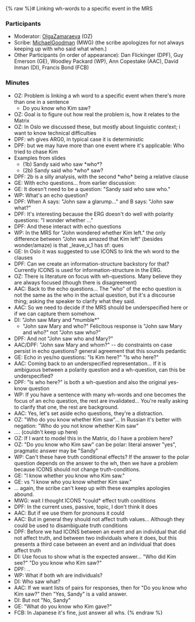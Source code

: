 {% raw %}# Linking wh-words to a specific event in the MRS

### Participants

- Moderator: [OlgaZamaraeva](https://blog.inductorsoftware.com/docsproto/tools/OlgaZamaraeva) (OZ)
- Scribe: [MichaelGoodman](https://blog.inductorsoftware.com/docsproto/tools/MichaelGoodman) (MWG) (the scribe
apologizes for not always keeping up with who said what when.)
- Other Participants (in order of appearance): Dan Flickinger (DPF),
Guy Emerson (GE), Woodley Packard (WP), Ann Copestake (AAC), David
Inman (DI), Francis Bond (FCB)

### Minutes

- OZ: Problem is linking a wh word to a specific event when there's
more than one in a sentence
  - Do you know who Kim saw?
- OZ: Goal is to figure out how real the problem is, how it relates to
the Matrix
- OZ: In Oslo we discussed these, but mostly about linguistic context;
i want to know technical difficulties
- DPF: wh gives ARG0, in typical case it is deterministic
- DPF: but we may have more than one event where it's applicable: Who
tried to chase Kim
- Examples from slides
  - (1b) Sandy said who saw \*who\*?
  - (2b) Sandy said who \*who\* saw?
- DPF: 2b is a silly analysis, with the second \*who\* being a
relative clause
- GE: With echo questions... from earlier discussion:
- GE: It doesn't need to be a question: "Sandy said who saw who."
- WP: What's an echo question?
- DPF: When A says: "John saw a glarump..." and B says: "John saw
what?"
- DPF: It's interesting because the ERG doesn't do well with polarity
questions: "I wonder whether ..."
- DPF: And these interact with echo questions
- WP: In the MRS for "John wondered whether Kim left." the only
difference between "John was amazed that Kim left" (besides
wonder/amaze) is that \_leave\_v\_1 has sf: ques
- GE: In Oslo it was suggested to use ICONS to link the wh word to the
clauses
- DPF: Can we create an information-structure backstory for that?
Currently ICONS is used for information-structure in the ERG.
- OZ: There is literature on focus with wh-questions. Many believe
they are always focused (though there is disagreement)
- AAC: Back to the echo questions... The "who" of the echo question is
not the same as the who in the actual question, but it's a discourse
thing; asking the speaker to clarify what they said.
- AAC: So we need to decide if the MRS should be underspecified here
or if we can capture them somehow.
- DI: "John saw Mary and \*mumble\*"
  - "John saw Mary and who?" Felicitous response is "John saw Mary
and who?" not "John saw who?"
- DPF: And not "John saw who and Mary?"
- AAC/DPF: "John saw Mary and whom?" -- do constraints on case persist
in echo questions? general agreement that this sounds pedantic
- GE: Echo in yes/no questions: "Is Kim here?" "Is who here?"
- AAC: Coming back to an underspecified representation... If it is
ambiguous between a polarity question and a wh-question, can this be
underspecified?
- DPF: "Is who here?" is both a wh-question and also the original
yes-know question
- WP: If you have a sentence with many wh-words and one becomes the
focus of an echo question, the rest are invalidated... You're really
asking to clarify that one, the rest are background.
- AAC: Yes, let's set aside echo questions, they're a distraction.
- OZ: "Who do you know whether Kim saw"... In Russian it's better with
negation: "Who do you not know whether Kim saw"
- .... (couldn't keep up here)
- OZ: If I want to model this in the Matrix, do I have a problem here?
- OZ: "Do you know who Kim saw" can be polar: literal answer "yes",
pragmatic answer may be "Sandy"
- WP: Can't these have truth conditional effects? If the answer to the
polar question depends on the answer to the wh, then we have a
problem because ICONS should not change truth-conditions.
- GE: "I know whether you know who Kim saw."
- GE: vs "I know who you know whether Kim saw."
- ... again, the scribe can't keep up with these examples apologies
abound.
- MWG: wait I thought ICONS \*could\* effect truth conditions
- DPF: In the current uses, passive, topic, I don't think it does
- AAC: But if we use them for pronouns it could
- AAC: But in general they should not affect truth values... Although
they could be used to disambiguate truth conditions
- DPF: Before we had ICONS between an event and an individual that did
not affect truth, and between two individuals where it does, but
this presents a third case between an event and an individual that
does affect truth
- DI: Use focus to show what is the expected answer... "Who did Kim
see?" "Do you know who Kim saw?"
- DPF: ..
- WP: What if both wh are individuals?
- DI: Who saw what?
- AAC: If we want lists of pairs for responses, then for "Do you know
who Kim saw?" then "Yes, Sandy" is a valid answer.
- DI: But not "No, Sandy"
- GE: "What do you know who Kim gave?"
- FCB: In Japanese it's fine, just answer all whs.
{% endraw %}